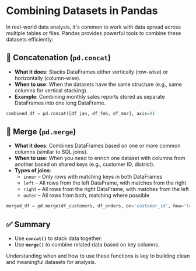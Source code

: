 
# Combining Datasets in Pandas

In real-world data analysis, it's common to work with data spread across multiple tables or files. Pandas provides powerful tools to combine these datasets efficiently:

## 🔹 Concatenation (`pd.concat`)
- **What it does**: Stacks DataFrames either vertically (row-wise) or horizontally (column-wise).
- **When to use**: When the datasets have the same structure (e.g., same columns for vertical stacking).
- **Example**: Combining monthly sales reports stored as separate DataFrames into one long DataFrame.

```python
combined_df = pd.concat([df_jan, df_feb, df_mar], axis=0)
```

## 🔹 Merge (`pd.merge`)
- **What it does**: Combines DataFrames based on one or more common columns (similar to SQL joins).
- **When to use**: When you need to enrich one dataset with columns from another based on shared keys (e.g., customer ID, district).
- **Types of joins**:
  - `inner` – Only rows with matching keys in both DataFrames
  - `left` – All rows from the left DataFrame, with matches from the right
  - `right` – All rows from the right DataFrame, with matches from the left
  - `outer` – All rows from both, matching where possible

```python
merged_df = pd.merge(df_customers, df_orders, on='customer_id', how='left')
```

## ✅ Summary
- Use **`concat()`** to stack data together.
- Use **`merge()`** to combine related data based on key columns.

Understanding when and how to use these functions is key to building clean and meaningful datasets for analysis.
